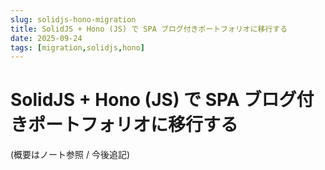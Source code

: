 ```yaml
---
slug: solidjs-hono-migration
title: SolidJS + Hono (JS) で SPA ブログ付きポートフォリオに移行する
date: 2025-09-24
tags: [migration,solidjs,hono]
---
```


<!-- source: note/solidjs-hono-migration.md -->

# SolidJS + Hono (JS) で SPA ブログ付きポートフォリオに移行する

(概要はノート参照 / 今後追記)
